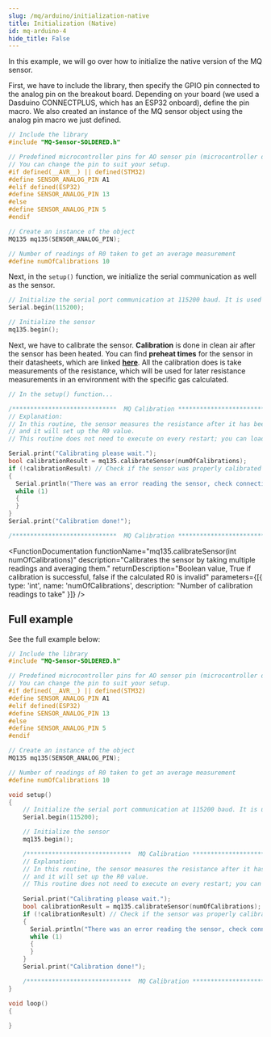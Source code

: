 ```yaml
---
slug: /mq/arduino/initialization-native
title: Initialization (Native)
id: mq-arduino-4 
hide_title: False
---
```


In this example, we will go over how to initialize the native version of the MQ sensor.

<CenteredImage src="/img/mq/connections2.png" caption="Connections for this example"/>

First, we have to include the library, then specify the GPIO pin connected to the analog pin on the breakout board. Depending on your board (we used a Dasduino CONNECTPLUS, which has an ESP32 onboard), define the pin macro. We also created an instance of the MQ sensor object using the analog pin macro we just defined.

```cpp
// Include the library
#include "MQ-Sensor-SOLDERED.h"

// Predefined microcontroller pins for AO sensor pin (microcontroller dependent)
// You can change the pin to suit your setup.
#if defined(__AVR__) || defined(STM32)
#define SENSOR_ANALOG_PIN A1
#elif defined(ESP32)
#define SENSOR_ANALOG_PIN 13
#else
#define SENSOR_ANALOG_PIN 5
#endif

// Create an instance of the object
MQ135 mq135(SENSOR_ANALOG_PIN);

// Number of readings of R0 taken to get an average measurement
#define numOfCalibrations 10
```

Next, in the `setup()` function, we initialize the serial communication as well as the sensor. 

```cpp
// Initialize the serial port communication at 115200 baud. It is used to print out measured data.
Serial.begin(115200);

// Initialize the sensor
mq135.begin();
```

<FunctionDocumentation
  functionName="mq135.begin()"
  description="Initializes the MQ sensor, setting its regression method configuration"
  returnDescription="None"
  parameters={[{}]}
/>

Next, we have to calibrate the sensor. **Calibration** is done in clean air after the sensor has been heated. You can find **preheat times** for the sensor in their datasheets, which are linked [**here**](/documentation/mq/how-it-works/#datasheets). All the calibration does is take measurements of the resistance, which will be used for later resistance measurements in an environment with the specific gas calculated.

```cpp
// In the setup() function...

/*****************************  MQ Calibration ********************************************/
// Explanation:
// In this routine, the sensor measures the resistance after it has been preheated for 48h and is now in a clean air environment,
// and it will set up the R0 value.
// This routine does not need to execute on every restart; you can load your R0 from flash memory and read it at startup.

Serial.print("Calibrating please wait.");
bool calibrationResult = mq135.calibrateSensor(numOfCalibrations);
if (!calibrationResult) // Check if the sensor was properly calibrated
{
  Serial.println("There was an error reading the sensor, check connection and try again");
  while (1)
  {
  }
}
Serial.print("Calibration done!");

/*****************************  MQ Calibration ********************************************/
```

<FunctionDocumentation
  functionName="mq135.calibrateSensor(int numOfCalibrations)"
  description="Calibrates the sensor by taking multiple readings and averaging them."
  returnDescription="Boolean value, True if calibration is successful, false if the calculated R0 is invalid"
  parameters={[{ type: 'int', name: 'numOfCalibrations', description: "Number of calibration readings to take" }]}
/>

## Full example 

See the full example below:

```cpp
// Include the library
#include "MQ-Sensor-SOLDERED.h"

// Predefined microcontroller pins for AO sensor pin (microcontroller dependent)
// You can change the pin to suit your setup.
#if defined(__AVR__) || defined(STM32)
#define SENSOR_ANALOG_PIN A1
#elif defined(ESP32)
#define SENSOR_ANALOG_PIN 13
#else
#define SENSOR_ANALOG_PIN 5
#endif

// Create an instance of the object
MQ135 mq135(SENSOR_ANALOG_PIN);

// Number of readings of R0 taken to get an average measurement
#define numOfCalibrations 10

void setup()
{
    // Initialize the serial port communication at 115200 baud. It is used to print out measured data.
    Serial.begin(115200);

    // Initialize the sensor
    mq135.begin();

    /*****************************  MQ Calibration ********************************************/
    // Explanation:
    // In this routine, the sensor measures the resistance after it has been preheated for 48h and is now in a clean air environment,
    // and it will set up the R0 value.
    // This routine does not need to execute on every restart; you can load your R0 from flash memory and read it at startup.
    
    Serial.print("Calibrating please wait.");
    bool calibrationResult = mq135.calibrateSensor(numOfCalibrations);
    if (!calibrationResult) // Check if the sensor was properly calibrated
    {
      Serial.println("There was an error reading the sensor, check connection and try again");
      while (1)
      {
      }
    }
    Serial.print("Calibration done!");

    /*****************************  MQ Calibration ********************************************/
}

void loop()
{
  
}
```